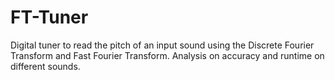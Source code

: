 # FT-Tuner
Digital tuner to read the pitch of an input sound using the Discrete Fourier Transform and Fast Fourier Transform. Analysis on accuracy and runtime on different sounds.
